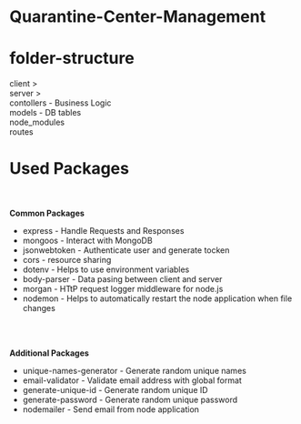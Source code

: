 # Quarantine-Center-Management
# folder-structure

client > <br>
server > <br>
    contollers      - Business Logic <br>
    models          - DB tables <br>
    node_modules     <br>
    routes           <br>   

# Used Packages

<br>  
<br><b>Common Packages</b><br>
<ul>
  <li>express - Handle Requests and Responses</li>
  <li>mongoos - Interact with MongoDB</li>
  <li>jsonwebtoken - Authenticate user and generate tocken</li>
  <li>cors - resource sharing </li>
  <li>dotenv - Helps to use environment variables</li>
  <li>body-parser - Data pasing between client and server</li>
  <li>morgan - HTtP request logger middleware for node.js</li>
  <li>nodemon - Helps to automatically restart the node application when file changes</li>
</ul><br>

<br><b>Additional Packages</b><br>
<ul>
  <li>unique-names-generator - Generate random unique names</li>
  <li>email-validator - Validate email address with global format</li>
  <li>generate-unique-id - Generate random unique ID</li>
  <li>generate-password - Generate random unique password</li>
  <li>nodemailer - Send email from node application</li>
</ul><br>
